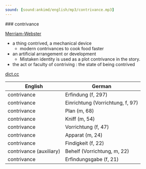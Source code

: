 ```yaml
---
sound: [sound:ankimd/english/mp3/contrivance.mp3]
---
```


\### contrivance

[Merriam-Webster](https://www.merriam-webster.com/dictionary/contrivance)

- a thing contrived, a mechanical device
    - modern contrivances to cook food faster
- an artificial arrangement or development
    - Mistaken identity is used as a plot contrivance in the story.
- the act or faculty of contriving : the state of being contrived

[dict.cc](https://www.dict.cc/contrivance)

| English        | German       |
| -------------- | ------------ |
| contrivance | Erfindung (f, 297) |
| contrivance | Einrichtung (Vorrichtung, f, 97) |
| contrivance | Plan (m, 68) |
| contrivance | Kniff (m, 54) |
| contrivance | Vorrichtung (f, 47) |
| contrivance | Apparat (m, 24) |
| contrivance | Findigkeit (f, 22) |
| contrivance (auxiliary) | Behelf (Vorrichtung, m, 22) |
| contrivance | Erfindungsgabe (f, 21) |
